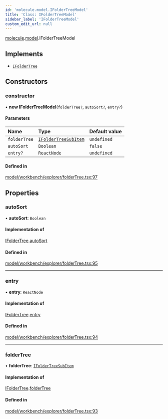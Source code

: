 ```yaml
---
id: 'molecule.model.IFolderTreeModel'
title: 'Class: IFolderTreeModel'
sidebar_label: 'IFolderTreeModel'
custom_edit_url: null
---
```


[molecule](../namespaces/molecule).[model](../namespaces/molecule.model).IFolderTreeModel

## Implements

-   [`IFolderTree`](../interfaces/molecule.model.IFolderTree)

## Constructors

### constructor

• **new IFolderTreeModel**(`folderTree?`, `autoSort?`, `entry?`)

#### Parameters

| Name         | Type                                                                    | Default value |
| :----------- | :---------------------------------------------------------------------- | :------------ |
| `folderTree` | [`IFolderTreeSubItem`](../interfaces/molecule.model.IFolderTreeSubItem) | `undefined`   |
| `autoSort`   | `Boolean`                                                               | `false`       |
| `entry?`     | `ReactNode`                                                             | `undefined`   |

#### Defined in

[model/workbench/explorer/folderTree.tsx:97](https://github.com/DTStack/molecule/blob/ff1a27ef/src/model/workbench/explorer/folderTree.tsx#L97)

## Properties

### autoSort

• **autoSort**: `Boolean`

#### Implementation of

[IFolderTree](../interfaces/molecule.model.IFolderTree).[autoSort](../interfaces/molecule.model.IFolderTree#autosort)

#### Defined in

[model/workbench/explorer/folderTree.tsx:95](https://github.com/DTStack/molecule/blob/ff1a27ef/src/model/workbench/explorer/folderTree.tsx#L95)

---

### entry

• **entry**: `ReactNode`

#### Implementation of

[IFolderTree](../interfaces/molecule.model.IFolderTree).[entry](../interfaces/molecule.model.IFolderTree#entry)

#### Defined in

[model/workbench/explorer/folderTree.tsx:94](https://github.com/DTStack/molecule/blob/ff1a27ef/src/model/workbench/explorer/folderTree.tsx#L94)

---

### folderTree

• **folderTree**: [`IFolderTreeSubItem`](../interfaces/molecule.model.IFolderTreeSubItem)

#### Implementation of

[IFolderTree](../interfaces/molecule.model.IFolderTree).[folderTree](../interfaces/molecule.model.IFolderTree#foldertree)

#### Defined in

[model/workbench/explorer/folderTree.tsx:93](https://github.com/DTStack/molecule/blob/ff1a27ef/src/model/workbench/explorer/folderTree.tsx#L93)
